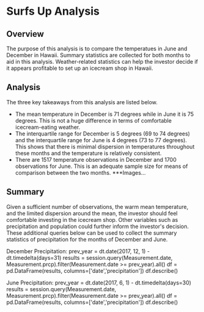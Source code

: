 # Surfs Up Analysis

## Overview
The purpose of this analysis is to compare the temperatues in June and December in Hawaii. Summary statistics are collected for both months to aid in this analysis. Weather-related statistics can help the investor decide if it appears profitable to set up an icecream shop in Hawaii.

## Analysis
The three key takeaways from this analysis are listed below.

* The mean temperature in December is 71 degrees while in June it is 75 degrees. This is not a huge difference in terms of comfortable icecream-eating weather.
* The interquartile range for December is 5 degrees (69 to 74 degrees) and the interquartile range for June is 4 degrees (73 to 77 degrees). This shows that there is minimal dispersion in temperatures throughout these months and the temperature is relatively consistent.
* There are 1517 temperature observations in December and 1700 observations for June. This is an adequate sample size for means of comparison between the two months.
***Images...

## Summary
Given a sufficient number of observations, the warm mean temperature, and the limited dispersion around the mean, the investor should feel comfortable investing in the icecream shop. Other variables such as precipitation and population could further inform the investor's decision. These additional queries below can be used to collect the summary statistics of precipitation for the months of December and June.

December Precipitation:
prev_year = dt.date(2017, 12, 1) - dt.timedelta(days=31)
results = session.query(Measurement.date, Measurement.prcp).filter(Measurement.date >= prev_year).all()
df = pd.DataFrame(results, columns=['date','precipitation'])
df.describe()

June Precipitation:
prev_year = dt.date(2017, 6, 1) - dt.timedelta(days=30)
results = session.query(Measurement.date, Measurement.prcp).filter(Measurement.date >= prev_year).all()
df = pd.DataFrame(results, columns=['date','precipitation'])
df.describe()
